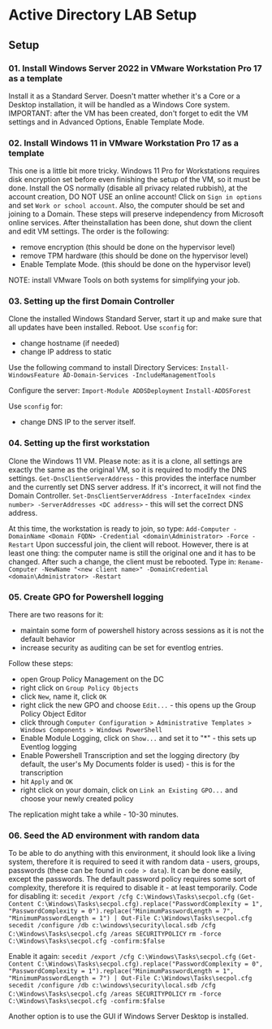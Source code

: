 # Active Directory LAB Setup

## Setup

### 01. Install Windows Server 2022 in VMware Workstation Pro 17 as a template
Install it as a Standard Server. Doesn't matter whether it's a Core or a Desktop installation, it will be handled as a 
Windows Core system.
IMPORTANT: after the VM has been created, don't forget to edit the VM settings and in Advanced Options, Enable Template Mode.

### 02. Install Windows 11 in VMware Workstation Pro 17 as a template
This one is a little bit more tricky.
Windows 11 Pro for Workstations requires disk encryption set before even finishing the setup of the VM, so it must be done.
Install the OS normally (disable all privacy related rubbish), at the account creation, DO NOT USE an online account!
Click on `Sign in options` and set `Work or school account`. Also, the computer should be set and joining to a Domain. These steps 
will preserve independency from Microsoft online services.
After theinstallation has been done, shut down the client and edit VM settings. The order is the following:
- remove encryption (this should be done on the hypervisor level)
- remove TPM hardware (this should be done on the hypervisor level)
- Enable Template Mode. (this should be done on the hypervisor level)

NOTE: install VMware Tools on both systems for simplifying your job.

### 03. Setting up the first Domain Controller
Clone the installed Windows Standard Server, start it up and make sure that all updates have been installed. Reboot.
Use `sconfig` for:
- change hostname (if needed)
- change IP address to static

Use the following command to install Directory Services:
`Install-WindowsFeature AD-Domain-Services -IncludeManagementTools`

Configure the server:
`Import-Module ADDSDeployment`
`Install-ADDSForest`

Use `sconfig` for:
- change DNS IP to the server itself.

### 04. Setting up the first workstation
Clone the Windows 11 VM. Please note: as it is a clone, all settings are exactly the same as the original VM, so it is required to
modify the DNS settings.
`Get-DnsClientServerAddress` - this provides the interface number and the currently set DNS server address. If it's incorrect, it
will not find the Domain Controller.
`Set-DnsClientServerAddress -InterfaceIndex <index number> -ServerAddresses <DC address>` - this will set the correct DNS address.

At this time, the workstation is ready to join, so type:
`Add-Computer -DomainName <Domain FQDN> -Credential <domain\Administrator> -Force -Restart`
Upon successful join, the client will reboot. However, there is at least one thing: the computer name is still the original one
and it has to be changed. After such a change, the client must be rebooted. Type in:
`Rename-Computer -NewName "<new client name>" -DomainCredential <domain\Administrator> -Restart`

### 05. Create GPO for Powershell logging
There are two reasons for it:
- maintain some form of powershell history across sessions as it is not the default behavior
- increase security as auditing can be set for eventlog entries.

Follow these steps:
- open Group Policy Management on the DC
- right click on `Group Policy Objects`
- click `New`, name it, click `OK`
- right click the new GPO and choose `Edit...` - this opens up the Group Policy Object Editor
- click through `Computer Configuration > Administrative Templates > Windows Components > Windows PowerShell`
- Enable Module Logging, click on `Show...` and set it to "*" - this sets up Eventlog logging
- Enable Powershell Transcription and set the logging directory (by default, the user's My Documents folder is used) - this is for the transcription
- hit `Apply` and `OK`
- right click on your domain, click on `Link an Existing GPO...` and choose your newly created policy

The replication might take a while - 10-30 minutes.

### 06. Seed the AD environment with random data
To be able to do anything with this environment, it should look like a living system, therefore it is required to seed it with random data - users, groups, passwords (these can be found in `code > data`). It can be done easily, except the passwords. The default password policy requires some sort of complexity, therefore it is required to disable it - at least temporarily. Code for disabling it:
`secedit /export /cfg C:\Windows\Tasks\secpol.cfg`
`(Get-Content C:\Windows\Tasks\secpol.cfg).replace("PasswordComplexity = 1", "PasswordComplexity = 0").replace("MinimumPasswordLength = 7", "MinimumPasswordLength = 1") | Out-File C:\Windows\Tasks\secpol.cfg`
`secedit /configure /db c:\windows\security\local.sdb /cfg C:\Windows\Tasks\secpol.cfg /areas SECURITYPOLICY`
`rm -force C:\Windows\Tasks\secpol.cfg -confirm:$false`

Enable it again:
`secedit /export /cfg C:\Windows\Tasks\secpol.cfg`
`(Get-Content C:\Windows\Tasks\secpol.cfg).replace("PasswordComplexity = 0", "PasswordComplexity = 1").replace("MinimumPasswordLength = 1", "MinimumPasswordLength = 7") | Out-File C:\Windows\Tasks\secpol.cfg`
`secedit /configure /db c:\windows\security\local.sdb /cfg C:\Windows\Tasks\secpol.cfg /areas SECURITYPOLICY`
`rm -force C:\Windows\Tasks\secpol.cfg -confirm:$false`

Another option is to use the GUI if Windows Server Desktop is installed.